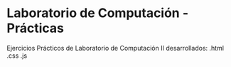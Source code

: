 # Laboratorio de Computación - Prácticas
Ejercicios Prácticos de Laboratorio de Computación II desarrollados:
.html
.css
.js
